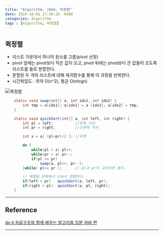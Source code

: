 ```yaml
---
title: "Algorithm, JAVA, 퀵정렬"
date: 2019-10-01 17:30:28 -0400
categories: Algorithm
tags : [Algorithm, 퀵정렬]
---
```

## **퀵정렬**
- 리스트 가운데서 하나의 원소를 고름(pivot 선정)
- pivot 앞에는 pivot보다 작은 값이 오고, pivot 뒤에는 pivot보다 큰 값들이 오도록 리스트를 둘로 분할한다.
- 분할된 두 개의 리스트에 대해 재귀함수를 통해 이 과정을 반복한다.
- 시간복잡도 : 최악 O(n^2), 평균 O(nlogn)

![퀵정렬](https://user-images.githubusercontent.com/55946791/65944688-3c8db980-e46d-11e9-8cda-f306bab7ba80.JPG)
```java
	static void swap(int[] a, int idx1, int idx2) {
		int tmp = a[idx1]; a[idx1] = a [idx2]; a[idx2] = tmp;
	}

	static void quickSort(int[] a, int left, int right) {
		int pl = left;			//왼쪽 커서
		int pr = right;			//오른쪽 커서

		int x = a[ (pl+pr)/2 ];	//피벗

		do {
			while(pl < x) pl++;
			while(pr > x) pr--;
			if(pl <= pr)
				swap(a, pl++, pr--);
		}while( pl<= pr ); 		// pl과 pr이 교차되면 중지.

		// 배열을 반복해서 나눠서 정렬한다.
		if(left < pr)	quickSort(a, left, pr);
		if(right > pl)	quickSort(a, pl, right);
	}
```
---

## Reference
[do it 자료구조와 함께 배우는 알고리즘 입문 자바 편](http://book.interpark.com/product/BookDisplay.do?_method=detail&sc.prdNo=283580014&gclid=Cj0KCQjw8svsBRDqARIsAHKVyqEKmI3030BpfA7WAFrW163sLmdXDpJxoT6Dex9SIQZkFdYVPZ7tz4QaAo95EALw_wc)


---
